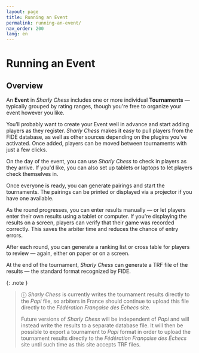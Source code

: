 ```yaml
---
layout: page
title: Running an Event
permalink: running-an-event/
nav_order: 200
lang: en
---
```


# Running an Event

## Overview

An **Event** in _Sharly Chess_ includes one or more individual **Tournaments** — typically grouped by rating ranges, though you're free to organize your event however you like.

You’ll probably want to create your Event well in advance and start adding players as they register. _Sharly Chess_ makes it easy to pull players from the FIDE database, as well as other sources depending on the plugins you’ve activated. Once added, players can be moved between tournaments with just a few clicks.

On the day of the event, you can use _Sharly Chess_ to check in players as they arrive. If you'd like, you can also set up tablets or laptops to let players check themselves in.

Once everyone is ready, you can generate pairings and start the tournaments. The pairings can be printed or displayed via a projector if you have one available.

As the round progresses, you can enter results manually — or let players enter their own results using a tablet or computer. If you're displaying the results on a screen, players can verify that their game was recorded correctly. This saves the arbiter time and reduces the chance of entry errors.

After each round, you can generate a ranking list or cross table for players to review — again, either on paper or on a screen.

At the end of the tournament, _Sharly Chess_ can generate a TRF file of the results — the standard format recognized by FIDE.

{: .note }
> ⓘ _Sharly Chess_ is currently writes the tournament results directly to the _Papi_ file, so arbiters in France should continue to upload this file directly to the _Fédération Française des Échecs_ site.
>
> Future versions of _Sharly Chess_ will be independent of _Papi_ and will instead write the results to a separate database file.  It will then be possible to export a tournament to _Papi_ format in order to upload the tournament results directly to the _Fédération Française des Échecs_ site until such time as this site accepts TRF files.
